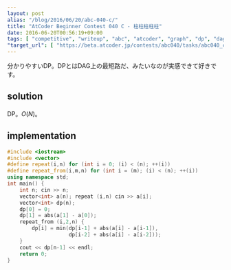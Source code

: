 ```yaml
---
layout: post
alias: "/blog/2016/06/20/abc-040-c/"
title: "AtCoder Beginner Contest 040 C - 柱柱柱柱柱"
date: 2016-06-20T00:56:19+09:00
tags: [ "competitive", "writeup", "abc", "atcoder", "graph", "dp", "dag" ]
"target_url": [ "https://beta.atcoder.jp/contests/abc040/tasks/abc040_c" ]
---
```


分かりやすいDP。DPとはDAG上の最短路だ、みたいなのが実感できて好きです。

## solution

DP。$O(N)$。

## implementation

``` c++
#include <iostream>
#include <vector>
#define repeat(i,n) for (int i = 0; (i) < (n); ++(i))
#define repeat_from(i,m,n) for (int i = (m); (i) < (n); ++(i))
using namespace std;
int main() {
    int n; cin >> n;
    vector<int> a(n); repeat (i,n) cin >> a[i];
    vector<int> dp(n);
    dp[0] = 0;
    dp[1] = abs(a[1] - a[0]);
    repeat_from (i,2,n) {
        dp[i] = min(dp[i-1] + abs(a[i] - a[i-1]),
                    dp[i-2] + abs(a[i] - a[i-2]));
    }
    cout << dp[n-1] << endl;
    return 0;
}
```
